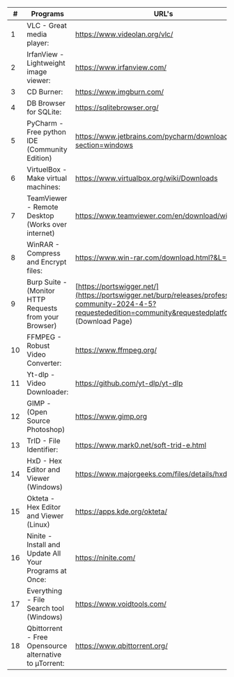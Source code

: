 |#| Programs | URL's |
|--|--|--|
|1|VLC - Great media player:|https://www.videolan.org/vlc/ |
|2|IrfanView - Lightweight image viewer:|https://www.irfanview.com/ |
|3|CD Burner:|https://www.imgburn.com/ |
|4|DB Browser for SQLite:|https://sqlitebrowser.org/ |
|5|PyCharm - Free python IDE (Community Edition)|https://www.jetbrains.com/pycharm/download/?section=windows |
|6|VirtuelBox - Make virtual machines:|https://www.virtualbox.org/wiki/Downloads |
|7|TeamViewer - Remote Desktop (Works over internet)|https://www.teamviewer.com/en/download/windows/ |
|8|WinRAR - Compress and Encrypt files:|https://www.win-rar.com/download.html?&L=0 |
|9|Burp Suite - (Monitor HTTP Requests from your Browser)|[https://portswigger.net/](https://portswigger.net/burp/releases/professional-community-2024-4-5?requestededition=community&requestedplatform=) (Download Page) |
|10|FFMPEG - Robust Video Converter:|https://www.ffmpeg.org/ |
|11|Yt-dlp - Video Downloader:|https://github.com/yt-dlp/yt-dlp |
|12|GIMP - (Open Source Photoshop)|https://www.gimp.org |
|13|TrID - File Identifier:|https://www.mark0.net/soft-trid-e.html |
|14|HxD - Hex Editor and Viewer (Windows)|https://www.majorgeeks.com/files/details/hxd.html |
|15|Okteta - Hex Editor and Viewer (Linux)|https://apps.kde.org/okteta/ |
|16|Ninite - Install and Update All Your Programs at Once:|https://ninite.com/ |
|17|Everything - File Search tool (Windows)|https://www.voidtools.com/ |
|18|Qbittorrent - Free Opensource alternative to µTorrent:|https://www.qbittorrent.org/ |
